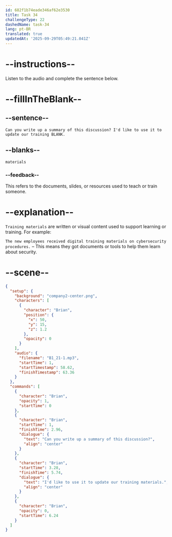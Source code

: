 ```yaml
---
id: 682f1b74eade346af62e3530
title: Task 34
challengeType: 22
dashedName: task-34
lang: pt-BR
translated: true
updatedAt: '2025-09-29T05:49:21.041Z'
---
```


<!-- (Audio) Brian: Can you write up a summary of this discussion? I'd like to use it to update our training materials. -->

# --instructions--

Listen to the audio and complete the sentence below.

# --fillInTheBlank--

## --sentence--

`Can you write up a summary of this discussion? I'd like to use it to update our training BLANK.`

## --blanks--

`materials`

### --feedback--

This refers to the documents, slides, or resources used to teach or train someone.

# --explanation--

`Training materials` are written or visual content used to support learning or training. For example:

`The new employees received digital training materials on cybersecurity procedures.` – This means they got documents or tools to help them learn about security.

# --scene--

```json
{
  "setup": {
    "background": "company2-center.png",
    "characters": [
      {
        "character": "Brian",
        "position": {
          "x": 50,
          "y": 15,
          "z": 1.2
        },
        "opacity": 0
      }
    ],
    "audio": {
      "filename": "B1_21-1.mp3",
      "startTime": 1,
      "startTimestamp": 58.62,
      "finishTimestamp": 63.36
    }
  },
  "commands": [
    {
      "character": "Brian",
      "opacity": 1,
      "startTime": 0
    },
    {
      "character": "Brian",
      "startTime": 1,
      "finishTime": 2.96,
      "dialogue": {
        "text": "Can you write up a summary of this discussion?",
        "align": "center"
      }
    },
    {
      "character": "Brian",
      "startTime": 3.28,
      "finishTime": 5.74,
      "dialogue": {
        "text": "I'd like to use it to update our training materials.",
        "align": "center"
      }
    },
    {
      "character": "Brian",
      "opacity": 0,
      "startTime": 6.24
    }
  ]
}
```
